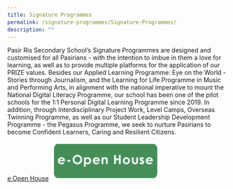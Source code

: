 ```yaml
---
title: Signature Programmes
permalink: /signature-programmes/Signature-Programmes/
description: ""
---
```

Pasir Ris Secondary School’s Signature Programmes are designed and customised for all Pasirians - with the intention to imbue in them a love for learning, as well as to provide multiple platforms for the application of our PRIZE values. Besides our Applied Learning Programme: Eye on the World - Stories through Journalism, and the Learning for Life Programme in Music and Performing Arts, in alignment with the national imperative to mount the National Digital Literacy Programme, our school has been one of the pilot schools for the 1:1 Personal Digital Learning Programme since 2019. In addition, through Interdisciplinary Project Work, Level Camps, Overseas Twinning Programme, as well as our Student Leadership Development Programme - the Pegasus Programme, we seek to nurture Pasirians to become Confident Learners, Caring and Resilient Citizens.

[e Open House](/e-open-house/e-Open-House/)
<a href="/e-open-house/e-Open-House/"><img src="/images/open.png" style="width:50%"></a>